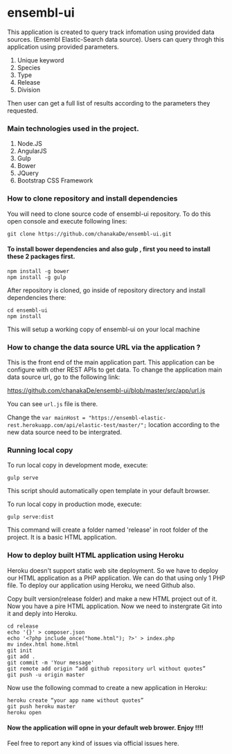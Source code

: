 # ensembl-ui
This application is created to query track infomation using provided data sources. (Ensembl Elastic-Search data source).
Users can query throgh this application using provided parameters.

1.  Unique keyword
2.  Species
3.  Type
4.  Release
5.  Division

Then user can get a full list of results according to the parameters they requested.

### Main technologies used in the project.

1. Node.JS
2. AngularJS
3. Gulp
4. Bower
5. JQuery
6. Bootstrap CSS Framework

### How to clone repository and install dependencies

You will need to clone source code of ensembl-ui repository. To do this open console and execute following lines:
```
git clone https://github.com/chanakaDe/ensembl-ui.git
```

#### To install bower dependencies and also gulp , first you need to install these 2 packages first.

```
npm install -g bower
npm install -g gulp
```

After repository is cloned, go inside of repository directory and install dependencies there:
```
cd ensembl-ui
npm install
```

This will setup a working copy of ensembl-ui on your local machine

### How to change the data source URL via the application ?

This is the front end of the main application part. This application can be configure with other REST APIs to get data.
To change the application main data source url, go to the following link:

https://github.com/chanakaDe/ensembl-ui/blob/master/src/app/url.js

You can see `url.js` file is there.

Change the `var mainHost = "https://ensembl-elastic-rest.herokuapp.com/api/elastic-test/master/";` location according to the new data source need to be intergrated.

### Running local copy

To run local copy in development mode, execute:
```
gulp serve
```

This script should automatically open template in your default browser.

To run local copy in production mode, execute:
```
gulp serve:dist
```

This command will create a folder named 'release' in root folder of the project. It is a basic HTML application.

### How to deploy built HTML application using Heroku

Heroku doesn't support static web site deployment. So we have to deploy our HTML application as a PHP application. We can do that using only 1 PHP file. To deploy our application using Heroku, we need Github also.

Copy built version(release folder) and make a new HTML project out of it. Now you have a pire HTML application. Now we need to instergrate Git into it and deply into Heroku.

```
cd release
echo '{}' > composer.json
echo '<?php include_once("home.html"); ?>' > index.php
mv index.html home.html
git init
git add .
git commit -m 'Your message'
git remote add origin “add github repository url without quotes”
git push -u origin master
```

Now use the following commad to create a new application in Heroku:

```
heroku create “your app name without quotes”
git push heroku master
heroku open
```
#### Now the application will opne in your default web brower. Enjoy !!!!

Feel free to report any kind of issues via official issues here.
